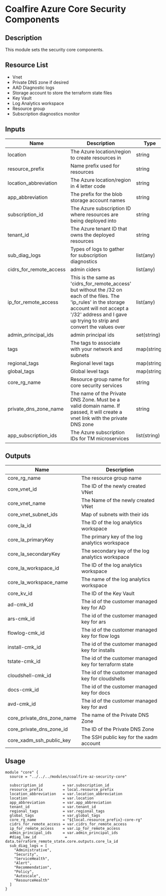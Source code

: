 # Coalfire Azure Core Security Components

## Description

This module sets the security core components.

## Resource List

- Vnet
- Private DNS zone if desired
- AAD Diagnostic logs
- Storage account to store the terraform state files
- Key Vault
- Log Analytics workspace
- Resource group
- Subscription diagnostics monitor

## Inputs

| Name | Description | Type | Default | Required |
|------|-------------|------|---------|:-----:|
| location | The Azure location/region to create resources in | string | N/A | yes |
| resource_prefix | Name prefix used for resources | string | N/A | yes |
| location_abbreviation | The  Azure location/region in 4 letter code | string | N/A | yes |
| app_abbreviation | The prefix for the blob storage account names | string | N/A | yes |
| subscription_id | The Azure subscription ID where resources are being deployed into | string | N/A | yes |
| tenant_id | The Azure tenant ID that owns the deployed resources | string | N/A | yes |
| sub_diag_logs | Types of logs to gather for subscription diagnostics | list(any) | N/A | yes |
| cidrs_for_remote_access | admin ciders | list(any) | N/A | yes |
| ip_for_remote_access | This is the same as 'cidrs_for_remote_access' but without the /32 on each of the files. The 'ip_rules' in the storage account will not accept a '/32' address and I gave up trying to strip and convert the values over | list(any) | N/A | yes |
| admin_principal_ids | admin principal ids | set(string) | N/A | yes |
| tags | The tags to associate with your network and subnets | map(string) | N/A | yes |
| regional_tags | Regional level tags | map(string) | N/A | yes |
| global_tags | Global level tags | map(string) | N/A | yes |
| core_rg_name | Resource group name for core security services | string | core-rg-1 | no |
| private_dns_zone_name | The name of the Private DNS Zone. Must be a valid domain name. If passed, it will create a vnet link with the private DNS zone | string | null | no |
| app_subscription_ids | The Azure subscription IDs for TM microservices | list(string) | [] | no |

## Outputs

| Name | Description |
|------|-------------|
| core_rg_name | The resource group name |
| core_vnet_id | The ID of the newly created VNet |
| core_vnet_name | The Name of the newly created VNet  |
| core_vnet_subnet_ids | Map of subnets with their ids | 
| core_la_id | The ID of the log analytics workspace |
| core_la_primaryKey | The primary key of the log analytics workspace |
| core_la_secondaryKey | The secondary key of the log analytics workspace |
| core_la_workspace_id | The ID of the log analytics workspace |
| core_la_workspace_name | The name of the log analytics workspace |
| core_kv_id | The ID of the Key Vault | 
| ad-cmk_id | The id of the customer managed key for AD |
| ars-cmk_id | The id of the customer managed key for ars |
| flowlog-cmk_id | The id of the customer managed key for flow logs |
| install-cmk_id | The id of the customer managed key for installs |
| tstate-cmk_id | The id of the customer managed key for terraform state |
| cloudshell-cmk_id | The id of the customer managed key for cloudshells |
| docs-cmk_id | The id of the customer managed key for docs |
| avd-cmk_id | The id of the customer managed key for avd |
| core_private_dns_zone_name | The name of the Private DNS Zone |
| core_private_dns_zone_id | The ID of the Private DNS Zone |
| core_xadm_ssh_public_key | The SSH public key for the xadm account |

## Usage

```hcl
module "core" {
  source = "../../../modules/coalfire-az-security-core"

  subscription_id         = var.subscription_id
  resource_prefix         = local.resource_prefix
  location_abbreviation   = var.location_abbreviation
  location                = var.location
  app_abbreviation        = var.app_abbreviation
  tenant_id               = var.tenant_id
  regional_tags           = var.regional_tags
  global_tags             = var.global_tags
  core_rg_name            = "${local.resource_prefix}-core-rg"
  cidrs_for_remote_access = var.cidrs_for_remote_access
  ip_for_remote_access    = var.ip_for_remote_access
  admin_principal_ids     = var.admin_principal_ids
  #diag_law_id             = data.terraform_remote_state.core.outputs.core_la_id
  sub_diag_logs = [
    "Administrative",
    "Security",
    "ServiceHealth",
    "Alert",
    "Recommendation",
    "Policy",
    "Autoscale",
    "ResourceHealth"
  ]
}
```
